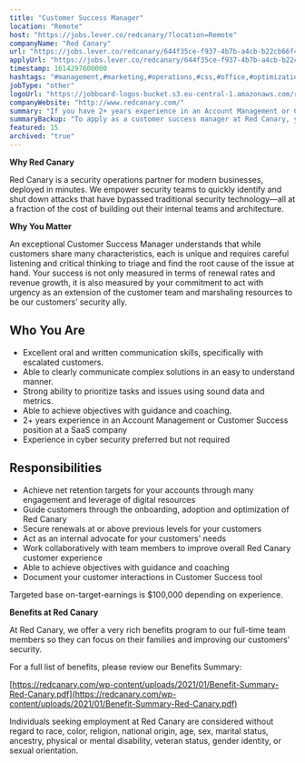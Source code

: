 ```yaml
---
title: "Customer Success Manager"
location: "Remote"
host: "https://jobs.lever.co/redcanary/?location=Remote"
companyName: "Red Canary"
url: "https://jobs.lever.co/redcanary/644f35ce-f937-4b7b-a4cb-b22cb66f477f"
applyUrl: "https://jobs.lever.co/redcanary/644f35ce-f937-4b7b-a4cb-b22cb66f477f/apply"
timestamp: 1614297600000
hashtags: "#management,#marketing,#operations,#css,#office,#optimization"
jobType: "other"
logoUrl: "https://jobboard-logos-bucket.s3.eu-central-1.amazonaws.com/red-canary"
companyWebsite: "http://www.redcanary.com/"
summary: "If you have 2+ years experience in an Account Management or Customer Success position at a SaaS company, consider applying to Red Canary's job post for a new Customer Success Manager."
summaryBackup: "To apply as a customer success manager at Red Canary, you preferably need to have some knowledge of: #management, #css, #marketing."
featured: 15
archived: "true"
---
```


**Why Red Canary**

Red Canary is a security operations partner for modern businesses, deployed in minutes. We empower security teams to quickly identify and shut down attacks that have bypassed traditional security technology—all at a fraction of the cost of building out their internal teams and architecture.

**Why You Matter**

An exceptional Customer Success Manager understands that while customers share many characteristics, each is unique and requires careful listening and critical thinking to triage and find the root cause of the issue at hand. Your success is not only measured in terms of renewal rates and revenue growth, it is also measured by your commitment to act with urgency as an extension of the customer team and marshaling resources to be our customers’ security ally.

## Who You Are

*   Excellent oral and written communication skills, specifically with escalated customers.
*   Able to clearly communicate complex solutions in an easy to understand manner.
*   Strong ability to prioritize tasks and issues using sound data and metrics.
*   Able to achieve objectives with guidance and coaching.
*   2+ years experience in an Account Management or Customer Success position at a SaaS company
*   Experience in cyber security preferred but not required

## Responsibilities

*   Achieve net retention targets for your accounts through many engagement and leverage of digital resources
*   Guide customers through the onboarding, adoption and optimization of Red Canary
*   Secure renewals at or above previous levels for your customers
*   Act as an internal advocate for your customers' needs
*   Work collaboratively with team members to improve overall Red Canary customer experience
*   Able to achieve objectives with guidance and coaching
*   Document your customer interactions in Customer Success tool

Targeted base on-target-earnings is $100,000 depending on experience.

**Benefits at Red Canary**

At Red Canary, we offer a very rich benefits program to our full-time team members so they can focus on their families and improving our customers’ security. 

For a full list of benefits, please review our Benefits Summary:

[https://redcanary.com/wp-content/uploads/2021/01/Benefit-Summary-Red-Canary.pdf](https://redcanary.com/wp-content/uploads/2021/01/Benefit-Summary-Red-Canary.pdf)

Individuals seeking employment at Red Canary are considered without regard to race, color, religion, national origin, age, sex, marital status, ancestry, physical or mental disability, veteran status, gender identity, or sexual orientation.

